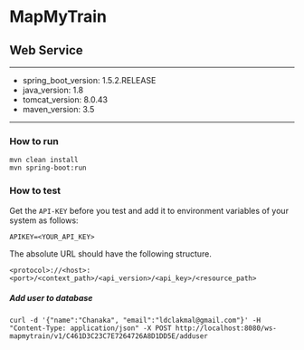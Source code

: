 # MapMyTrain

## Web Service

---
- spring_boot_version: 1.5.2.RELEASE
- java_version: 1.8
- tomcat_version: 8.0.43
- maven_version: 3.5
---

### How to run

```$cmd
mvn clean install
mvn spring-boot:run
```

### How to test

Get the `API-KEY` before you test and add it to environment variables of your system as follows:

`APIKEY=<YOUR_API_KEY>`


The absolute URL should have the following structure.

`<protocol>://<host>:<port>/<context_path>/<api_version>/<api_key>/<resource_path>`


##### Add user to database

```$curl
curl -d '{"name":"Chanaka", "email":"ldclakmal@gmail.com"}' -H "Content-Type: application/json" -X POST http://localhost:8080/ws-mapmytrain/v1/C461D3C23C7E7264726A8D1DD5E/adduser
```
